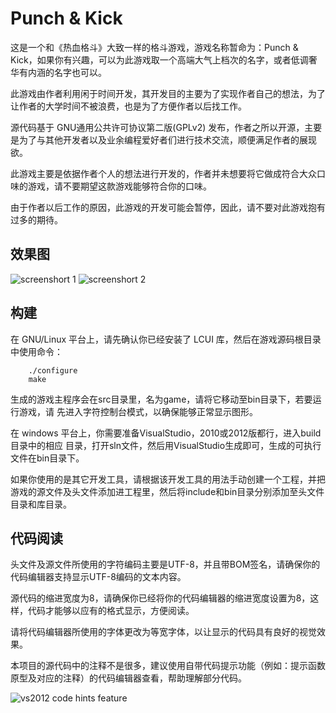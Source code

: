 Punch & Kick
================

这是一个和《热血格斗》大致一样的格斗游戏，游戏名称暂命为：Punch & Kick，如果你有兴趣，可以为此游戏取一个高端大气上档次的名字，或者低调奢华有内涵的名字也可以。

此游戏由作者利用闲于时间开发，其开发目的主要为了实现作者自己的想法，为了让作者的大学时间不被浪费，也是为了方便作者以后找工作。

源代码基于 GNU通用公共许可协议第二版(GPLv2) 发布，作者之所以开源，主要是为了与其他开发者以及业余编程爱好者们进行技术交流，顺便满足作者的展现欲。

此游戏主要是依据作者个人的想法进行开发的，作者并未想要将它做成符合大众口味的游戏，请不要期望这款游戏能够符合你的口味。

由于作者以后工作的原因，此游戏的开发可能会暂停，因此，请不要对此游戏抱有过多的期待。

## 效果图
![screenshort 1](https://blog.lc-soft.io/static/images/game/2013-11-15-21-54-36.png)
![screenshort 2](https://blog.lc-soft.io/static/images/game/2013-11-15-22-02-07.png)

## 构建

在 GNU/Linux 平台上，请先确认你已经安装了 LCUI 库，然后在游戏源码根目录中使用命令：

```shell
	./configure
	make
```

生成的游戏主程序会在src目录里，名为game，请将它移动至bin目录下，若要运行游戏，请
先进入字符控制台模式，以确保能够正常显示图形。

在 windows 平台上，你需要准备VisualStudio，2010或2012版都行，进入build目录中的相应
目录，打开sln文件，然后用VisualStudio生成即可，生成的可执行文件在bin目录下。

如果你使用的是其它开发工具，请根据该开发工具的用法手动创建一个工程，并把游戏的源文件及头文件添加进工程里，然后将include和bin目录分别添加至头文件目录和库目录。

## 代码阅读

头文件及源文件所使用的字符编码主要是UTF-8，并且带BOM签名，请确保你的代码编辑器支持显示UTF-8编码的文本内容。

源代码的缩进宽度为8，请确保你已经将你的代码编辑器的缩进宽度设置为8，这样，代码才能够以应有的格式显示，方便阅读。

请将代码编辑器所使用的字体更改为等宽字体，以让显示的代码具有良好的视觉效果。

本项目的源代码中的注释不是很多，建议使用自带代码提示功能（例如：提示函数原型及对应的注释）的代码编辑器查看，帮助理解部分代码。

![vs2012 code hints feature](https://blog.lc-soft.io/static/images/vs2012-code-hints-feature.png)
